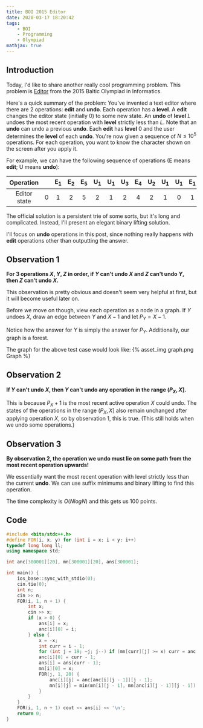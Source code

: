 ```yaml
---
title: BOI 2015 Editor
date: 2020-03-17 18:20:42
tags:
    - BOI
    - Programming
    - Olympiad
mathjax: true
---
```


## Introduction

Today, I'd like to share another really cool programming problem. This problem is [Editor](https://oj.uz/problem/view/BOI15<sub>e</sub>di) from the 2015 Baltic Olympiad in Informatics.

Here's a quick summary of the problem: You've invented a text editor where there are 2 operations: **edit** and **undo**. Each operation has a **level**. A **edit** changes the editor state (initially 0) to some new state. An **undo** of **level** $L$ undoes the most recent operation with **level** strictly less than $L$. Note that an **undo** can undo a previous **undo**. Each **edit** has **level** 0 and the user determines the **level** of each **undo**. You're now given a sequence of $N \leq 10^5$ operations. For each operation, you want to know the character shown on the screen after you apply it.

For example, we can have the following sequence of operations (E means **edit**; U means **undo**):

|  Operation   |     | E<sub>1</sub> | E<sub>2</sub> | E<sub>5</sub> | U<sub>1</sub> | U<sub>1</sub> | U<sub>3</sub> | E<sub>4</sub> | U<sub>2</sub> | U<sub>1</sub> | U<sub>1</sub> | E<sub>1</sub> |
| :----------: | :-: | :-----------: | :-----------: | :-----------: | :-----------: | :-----------: | :-----------: | :-----------: | :-----------: | :-----------: | :-----------: | :-----------: |
| Editor state |  0  |       1       |       2       |       5       |       2       |       1       |       2       |       4       |       2       |       1       |       0       |       1       |

The official solution is a persistent trie of some sorts, but it's long and complicated. Instead, I'll present an elegant binary lifting solution.

I'll focus on **undo** operations in this post, since nothing really happens with **edit** operations other than outputting the answer.

## Observation 1

**For 3 operations $X$, $Y$, $Z$ in order, if $Y$ can't undo $X$ and $Z$ can't undo $Y$, then $Z$ can't undo $X$.**

This observation is pretty obvious and doesn't seem very helpful at first, but it will become useful later on.

Before we move on though, view each operation as a node in a graph. If $Y$ undoes $X$, draw an edge between $Y$ and $X - 1$ and let $P_Y = X - 1$.

Notice how the answer for $Y$ is simply the answer for $P_Y$. Additionally, our graph is a forest.

The graph for the above test case would look like:
{% asset_img graph.png Graph %}

## Observation 2

**If $Y$ can't undo $X$, then $Y$ can't undo any operation in the range $(P_X, X]$.**

This is because $P_X + 1$ is the most recent active operation $X$ could undo. The states of the operations in the range $(P_X, X]$ also remain unchanged after applying operation $X$, so by observation 1, this is true. (This still holds when we undo some operations.)

## Observation 3

**By observation 2, the operation we undo must lie on some path from the most recent operation upwards!**

We essentially want the most recent operation with level strictly less than the current **undo**. We can use suffix minimums and binary lifting to find this operation.

The time complexity is $O(N log N)$ and this gets us 100 points.

## Code

```cpp
#include <bits/stdc++.h>
#define FOR(i, x, y) for (int i = x; i < y; i++)
typedef long long ll;
using namespace std;

int anc[300001][20], mn[300001][20], ans[300001];

int main() {
    ios_base::sync_with_stdio(0);
    cin.tie(0);
    int n;
    cin >> n;
    FOR(i, 1, n + 1) {
        int x;
        cin >> x;
        if (x > 0) {
            ans[i] = x;
            anc[i][0] = i;
        } else {
            x = -x;
            int curr = i - 1;
            for (int j = 19; ~j; j--) if (mn[curr][j] >= x) curr = anc[curr][j];
            anc[i][0] = curr - 1;
            ans[i] = ans[curr - 1];
            mn[i][0] = x;
            FOR(j, 1, 20) {
                anc[i][j] = anc[anc[i][j - 1]][j - 1];
                mn[i][j] = min(mn[i][j - 1], mn[anc[i][j - 1]][j - 1]);
            }
        }
    }
    FOR(i, 1, n + 1) cout << ans[i] << '\n';
    return 0;
}
```
